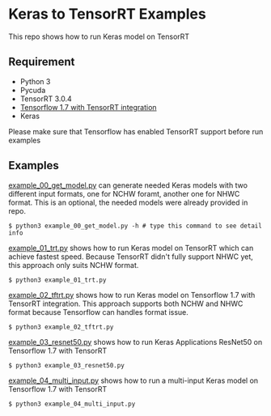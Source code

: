 # Keras to TensorRT Examples #
This repo shows how to run Keras model on TensorRT

## Requirement ##
* Python 3
* Pycuda
* TensorRT 3.0.4
* [Tensorflow 1.7 with TensorRT integration](https://devblogs.nvidia.com/tensorrt-integration-speeds-tensorflow-inference/)
* Keras

Please make sure that Tensorflow has enabled TensorRT support before run examples

## Examples ##
[example_00_get_model.py](/example_00_get_model.py) can generate needed Keras models with two different input formats, 
one for NCHW foramt, another one for NHWC format.
This is an optional, the needed models were already provided in repo.
```shell
$ python3 example_00_get_model.py -h # type this command to see detail info
```

[example_01_trt.py](/example_01_trt.py) shows how to run Keras model on TensorRT which can achieve fastest speed.
Because TensorRT didn't fully support NHWC yet, this approach only suits NCHW format.
```shell
$ python3 example_01_trt.py
```

[example_02_tftrt.py](/example_02_tftrt.py) shows how to run Keras model on Tensorflow 1.7 with TensorRT integration.
This approach supports both NCHW and NHWC format because Tensorflow can handles format issue.
```shell
$ python3 example_02_tftrt.py
```

[example_03_resnet50.py](/example_03_resnet50.py) shows how to run Keras Applications ResNet50 on Tensorflow 1.7 with TensorRT
```shell
$ python3 example_03_resnet50.py
```

[example_04_multi_input.py](/example_04_multi_input.py) shows how to run a multi-input Keras model on Tensorflow 1.7 with TensorRT
```shell
$ python3 example_04_multi_input.py
```
